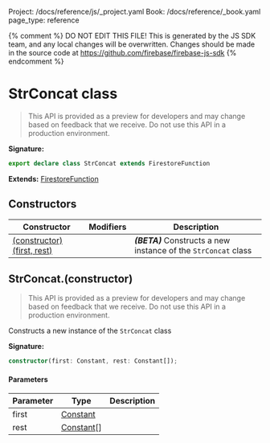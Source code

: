 Project: /docs/reference/js/_project.yaml
Book: /docs/reference/_book.yaml
page_type: reference

{% comment %}
DO NOT EDIT THIS FILE!
This is generated by the JS SDK team, and any local changes will be
overwritten. Changes should be made in the source code at
https://github.com/firebase/firebase-js-sdk
{% endcomment %}

# StrConcat class
> This API is provided as a preview for developers and may change based on feedback that we receive. Do not use this API in a production environment.
> 


<b>Signature:</b>

```typescript
export declare class StrConcat extends FirestoreFunction 
```
<b>Extends:</b> [FirestoreFunction](./firestore_.firestorefunction.md#firestorefunction_class)

## Constructors

|  Constructor | Modifiers | Description |
|  --- | --- | --- |
|  [(constructor)(first, rest)](./firestore_.strconcat.md#strconcatconstructor) |  | <b><i>(BETA)</i></b> Constructs a new instance of the <code>StrConcat</code> class |

## StrConcat.(constructor)

> This API is provided as a preview for developers and may change based on feedback that we receive. Do not use this API in a production environment.
> 

Constructs a new instance of the `StrConcat` class

<b>Signature:</b>

```typescript
constructor(first: Constant, rest: Constant[]);
```

#### Parameters

|  Parameter | Type | Description |
|  --- | --- | --- |
|  first | [Constant](./firestore_.constant.md#constant_class) |  |
|  rest | [Constant](./firestore_.constant.md#constant_class)<!-- -->\[\] |  |

